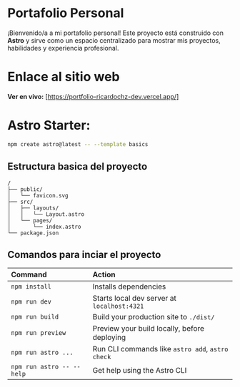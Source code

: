 # Portafolio Personal

¡Bienvenido/a a mi portafolio personal! Este proyecto está construido con **Astro** y sirve como un espacio centralizado para mostrar mis proyectos, habilidades y experiencia profesional.

# Enlace al sitio web

**Ver en vivo:** [https://portfolio-ricardochz-dev.vercel.app/]

# Astro Starter:

```sh
npm create astro@latest -- --template basics
```

## Estructura basica del proyecto

```text
/
├── public/
│   └── favicon.svg
├── src/
│   ├── layouts/
│   │   └── Layout.astro
│   └── pages/
│       └── index.astro
└── package.json
```

## Comandos para inciar el proyecto

| Command                   | Action                                           |
| :------------------------ | :----------------------------------------------- |
| `npm install`             | Installs dependencies                            |
| `npm run dev`             | Starts local dev server at `localhost:4321`      |
| `npm run build`           | Build your production site to `./dist/`          |
| `npm run preview`         | Preview your build locally, before deploying     |
| `npm run astro ...`       | Run CLI commands like `astro add`, `astro check` |
| `npm run astro -- --help` | Get help using the Astro CLI                     |
